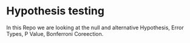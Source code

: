 # Hypothesis testing
 In this Repo we are looking at the null and alternative Hypothesis, Error Types,  P Value, Bonferroni Coreection.
